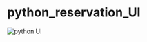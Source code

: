 # python_reservation_UI

![python UI](https://user-images.githubusercontent.com/71941881/162270402-96280c89-bce9-4d5d-89f0-239f98a81295.png)
